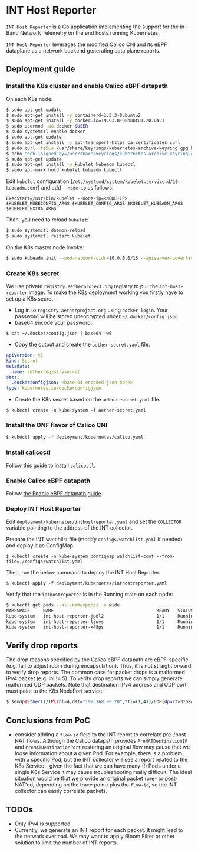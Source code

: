 # INT Host Reporter

`INT Host Reporter` is a Go application implementing the support for the In-Band Network Telemetry on the end hosts running Kubernetes.

`INT Host Reporter` leverages the modified Calico CNI and its eBPF dataplane as a network backend generating data plane reports.

## Deployment guide

### Install the K8s cluster and enable Calico eBPF datapath

On each K8s node:

```bash
$ sudo apt-get update
$ sudo apt-get install -y containerd=1.3.3-0ubuntu2
$ sudo apt-get install -y docker.io=19.03.8-0ubuntu1.20.04.1
$ sudo usermod -aG docker $USER
$ sudo systemctl enable docker
$ sudo apt-get update
$ sudo apt-get install -y apt-transport-https ca-certificates curl
$ sudo curl -fsSLo /usr/share/keyrings/kubernetes-archive-keyring.gpg https://packages.cloud.google.com/apt/doc/apt-key.gpg
$ echo "deb [signed-by=/usr/share/keyrings/kubernetes-archive-keyring.gpg] https://apt.kubernetes.io/ kubernetes-xenial main" | sudo tee /etc/apt/sources.list.d/kubernetes.list
$ sudo apt-get update
$ sudo apt-get install -y kubelet kubeadm kubectl
$ sudo apt-mark hold kubelet kubeadm kubectl
```

Edit `kubelet` configuration (`/etc/systemd/system/kubelet.service.d/10-kubeadm.conf`) and add `--node-ip` as follows:

```
ExecStart=/usr/bin/kubelet --node-ip=<NODE-IP>  $KUBELET_KUBECONFIG_ARGS $KUBELET_CONFIG_ARGS $KUBELET_KUBEADM_ARGS $KUBELET_EXTRA_ARGS
```

Then, you need to reload `kubelet`:

```bash
$ sudo systemctl daemon-reload
$ sudo systemctl restart kubelet
```

On the K8s master node invoke:

```bash
$ sudo kubeadm init --pod-network-cidr=10.0.0.0/16 --apiserver-advertise-address=<NODE-IP>
```

### Create K8s secret

We use private `registry.aetherproject.org` registry to pull the `int-host-reporter` image. To make the K8s deployment working
you firstly have to set up a K8s secret.

- Log in to `registry.aetherproject.org` using `docker login`. Your password will be stored unencrypted under `~/.docker/config.json`.
- base64 encode your password:

```
$ cat ~/.docker/config.json | base64 -w0
```

- Copy the output and create the `aether-secret.yaml` file.

```yaml
apiVersion: v1
kind: Secret
metadata:
  name: aetherregistrysecret
data:
  .dockerconfigjson: <base-64-encoded-json-here>
type: kubernetes.io/dockerconfigjson
```

- Create the K8s secret based on the `aether-secret.yaml` file.

`$ kubectl create -n kube-system -f aether-secret.yaml`

### Install the ONF flavor of Calico CNI

```bash
$ kubectl apply -f deployment/kubernetes/calico.yaml
```

### Install calicoctl

Follow [this guide](https://docs.projectcalico.org/getting-started/clis/calicoctl/install) to install `calicoctl`.

### Enable Calico eBPF datapath

Follow [the Enable eBPF datapath guide](https://docs.projectcalico.org/maintenance/ebpf/enabling-bpf).

### Deploy INT Host Reporter

Edit `deployment/kubernetes/inthostreporter.yaml` and set the `COLLECTOR` variable pointing to the address of the INT collector.

Prepare the INT watchlist file (modify `configs/watchlist.yaml` if needed) and deploy it as ConfigMap. 

`$ kubectl create -n kube-system configmap watchlist-conf --from-file=./configs/watchlist.yaml`

Then, run the below command to deploy the INT Host Reporter.

`$ kubectl apply -f deployment/kubernetes/inthostreporter.yaml`

Verify that the `inthostreporter` is in the Running state on each node:

```bash
$ kubectl get pods --all-namespaces -o wide
NAMESPACE     NAME                                       READY   STATUS    RESTARTS   AGE     IP              NODE         NOMINATED NODE   READINESS GATES
kube-system   int-host-reporter-jpdl2                    1/1     Running   0          9m11s   10.79.233.238   worker2      <none>           <none>
kube-system   int-host-reporter-ljwvs                    1/1     Running   0          9m11s   10.68.235.172   worker1      <none>           <none>
kube-system   int-host-reporter-x48ps                    1/1     Running   0          9m11s   10.67.219.106   kubemaster   <none>           <none>
```

## Verify drop reports

The drop reasons specified by the Calico eBPF datapath are eBPF-specific (e.g. fail to adjust room during encapsulation). 
Thus, it is not straightforward to verify drop reports. The common case for packet drops is a malformed IPv4 packet (e.g. ihl != 5).
To verify drop reports we can simply generate malformed UDP packets. Note that destination IPv4 address and UDP port 
must point to the K8s NodePort service.

```bash
$ sendp(Ether()/IP(ihl=4,dst="192.168.99.20",ttl=(1,4))/UDP(dport=31584), iface="enp0s8")
```

## Conclusions from PoC

- consider adding a `flow-id` field to the INT report to correlate pre-/post-NAT flows. Although the Calico datapath provides 
  `PreNATDestinationIP` and `PreNATDestinationPort` restoring an original flow may cause that we loose information about a given Pod.
  For example, there is a problem with a specific Pod, but the INT collector will see a report related to the K8s Service - 
  given the fact that we can have many (!) Pods under a single K8s Service it may cause troubleshooting really difficult.
  The ideal situation would be that we provide an original packet (pre- or post-NAT'ed, depending on the trace point) plus 
  the `flow-id`, so the INT collector can easily correlate packets. 

## TODOs 

- Only IPv4 is supported
- Currently, we generate an INT report for each packet. It might lead to the network overload. We may want to apply 
Bloom Filter or other solution to limit the number of INT reports.
